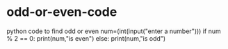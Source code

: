 # odd-or-even-code
python code to find odd or even
num=(int(input("enter a number")))
if num % 2 == 0:
  print(num,"is even")
else:
  print(num,"is odd")
